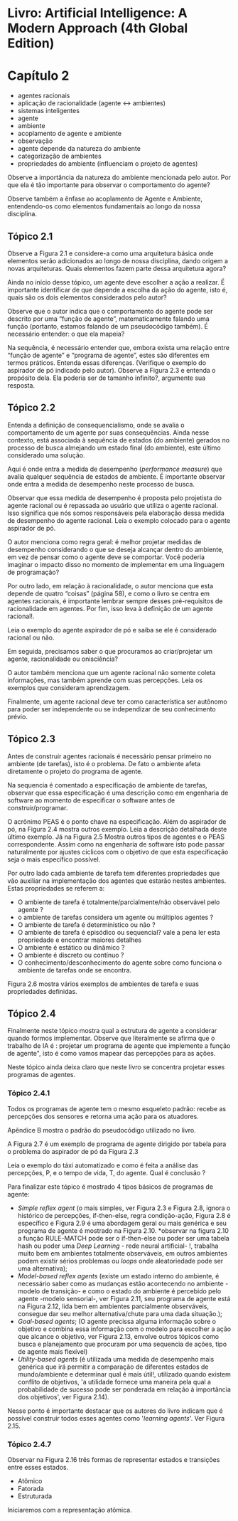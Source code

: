 # Livro: Artificial Intelligence: A Modern Approach (4th Global Edition)

# Capítulo 2
- agentes racionais
- aplicação de racionalidade (agente <-> ambientes)
- sistemas inteligentes
- agente
- ambiente
- acoplamento de agente e ambiente
- observação
- agente depende da natureza do ambiente
- categorização de ambientes
- propriedades do ambiente (influenciam o projeto de agentes)

Observe a importância da natureza do ambiente mencionada pelo autor. Por que ela é tão importante para observar o comportamento do agente?

Observe também a ênfase ao acoplamento de Agente e Ambiente, entendendo-os como elementos fundamentais ao longo da nossa disciplina.

## Tópico 2.1
Observe a Figura 2.1 e considere-a como uma arquitetura básica onde elementos serão adicionados ao longo de nossa disciplina, dando origem a novas arquiteturas. Quais elementos fazem parte dessa arquitetura agora?

Ainda no início desse tópico, um agente deve escolher a ação a realizar. É importante identificar de que depende a escolha da ação do agente, isto é, quais são os dois elementos considerados pelo autor?

Observe que o autor indica que o comportamento do agente pode ser descrito por uma “função de agente”, matematicamente falando uma função (portanto, estamos falando de um pseudocódigo também). É necessário entender: o que ela mapeia?


Na sequência, é necessário entender que, embora exista uma relação entre “função de agente” e “programa de agente”, estes são diferentes em termos práticos. Entenda essas diferenças. (Verifique o exemplo do aspirador de pó indicado pelo autor).
Observe a Figura 2.3 e entenda o propósito dela. Ela poderia ser de tamanho infinito?, argumente sua resposta.

## Tópico 2.2
Entenda a definição de consequencialismo, onde se avalia o comportamento de um agente por suas consequências. Ainda nesse contexto, está associada à sequência de estados (do ambiente) gerados no processo de busca almejando um estado final (do ambiente), este último considerado uma solução.

Aqui é onde entra a medida de desempenho (*performance measure*) que avalia qualquer sequência de estados de ambiente. É importante observar onde entra a medida de desempenho neste processo de busca.

Observar que essa medida de desempenho é proposta pelo projetista do agente racional ou é repassada ao usuário que utiliza o agente racional. Isso significa que nós somos responsáveis pela elaboração dessa medida de desempenho do agente racional. Leia o exemplo colocado para o agente aspirador de pó.

O autor menciona como regra geral: é melhor projetar medidas de desempenho considerando o que se deseja alcançar dentro do ambiente, em vez de pensar como o agente deve se comportar. Você poderia imaginar o impacto disso no momento de implementar em uma linguagem de programação?

Por outro lado, em relação à racionalidade, o autor menciona que esta depende de quatro “coisas” (página 58), e como o livro se centra em agentes racionais, é importante lembrar sempre desses pré-requisitos de racionalidade em agentes. Por fim, isso leva à definição de um agente racional!.

Leia o exemplo do agente aspirador de pó e saiba se ele é considerado racional ou não.

Em seguida, precisamos saber o que procuramos ao criar/projetar um agente, racionalidade ou onisciência?

O autor também menciona que um agente racional não somente coleta informações, mas também aprende com suas percepções. Leia os exemplos que consideram aprendizagem.

Finalmente, um agente racional deve ter como característica ser autônomo para poder ser independente ou se independizar de seu conhecimento prévio.

## Tópico 2.3

Antes de construir agentes racionais é necessário pensar primeiro no ambiente (de tarefas), isto é o problema. De fato o ambiente afeta diretamente o projeto do programa de agente.

Na sequencia é comentado a especificação de ambiente de tarefas, observar que essa especificação é uma descrição como em engenharia de software ao momento de especificar o software antes de construir/programar.

O acrônimo PEAS é o ponto chave na especificação. Além do aspirador de pó, na Figura 2.4 mostra outros exemplo. Leia a descrição detalhada deste último exemplo. Já na Figura 2.5 Mostra outros tipos de agentes e o PEAS correspondente. Assim como na engenharia de software isto pode passar naturalmente por ajustes cíclicos com o objetivo de que esta especificação seja o mais específico possível.

Por outro lado cada ambiente de tarefa tem diferentes propriedades que vão auxiliar na implementação dos agentes que estarão nestes ambientes. Estas propriedades se referem a:
* O ambiente de tarefa é totalmente/parcialmente/não observável pelo agente ?
* o ambiente de tarefas considera um agente ou múltiplos agentes ?
* O ambiente de tarefa é determinístico ou não ?
* O ambiente de tarefa é episódico ou sequencial? vale a pena ler esta propriedade e encontrar maiores detalhes
* O ambiente é estático ou dinâmico ?
* O ambiente é discreto ou contínuo ?
* O conhecimento/desconhecimento do agente sobre como funciona o ambiente de tarefas onde se encontra.

Figura 2.6 mostra vários exemplos de ambientes de tarefa e suas propriedades definidas.

## Tópico 2.4 

Finalmente neste tópico mostra qual a estrutura de agente a considerar quando formos implementar. 
Observe que literalmente se afirma que o trabalho de IA é : projetar um programa de agente que implemente a função de agente", isto é como vamos mapear das percepções para as ações.

Neste tópico ainda deixa claro que neste livro se concentra projetar esses programas de agentes.

### Tópico 2.4.1

Todos os programas de agente tem o mesmo esqueleto padrão: recebe as percepções dos sensores e retorna uma ação para os atuadores.

Apêndice B mostra o padrão do pseudocódigo utilizado no livro.

A Figura 2.7 é um exemplo de programa de agente dirigido por tabela para o problema do aspirador de pó da Figura 2.3

Leia o exemplo do táxi automatizado e como é feita a análise das percepções, P, e o tempo de vida, T, do agente. Qual é conclusão ?

Para finalizar este tópico é mostrado 4 tipos básicos de programas de agente:
* *Simple reflex agent* (o mais simples, ver Figura 2.3 e Figura 2.8, ignora o histórico de percepções, if-then-else, regra condição-ação, Figura 2.8 é específico e Figura 2.9 é uma abordagem geral ou mais genérica e seu programa de agente é mostrado na Figura 2.10. *observar na figura 2.10 a função RULE-MATCH pode ser o if-then-else ou poder ser uma tabela hash ou poder uma *Deep Learning* - rede neural artificial- !, trabalha muito bem em ambientes totalmente observáveis, em outros ambientes podem existir sérios problemas ou *loops* onde aleatoriedade pode ser uma alternativa);
* *Model-based reflex agents* (existe um estado interno do ambiente, é necessário saber como as mudanças estão acontecendo no ambiente -modelo de transição- e como o estado do ambiente é percebido pelo agente -modelo sensorial-, ver Figura 2.11, seu programa de agente está na Figura 2.12, lida bem em ambientes parcialmente observáveis, consegue dar seu melhor alternativa/chute para uma dada situação.);
* *Goal-based agents*; (O agente precissa alguma informação sobre o objetivo e combina essa informação com o modelo para escolher a ação que alcance o objetivo, ver Figura 2.13, envolve outros tópicos como busca e planejamento que procuram por uma sequencia de ações, tipo de agente mais flexível) 
* *Utility-based agents* (é utilizada uma medida de desempenho mais genérica  que irá permitir a comparação de diferentes estados de mundo/ambiente e determinar qual é mais útil!, utilizado quando existem conflito de objetivos, 'a utilidade fornece uma maneira pela qual a probabilidade de sucesso pode ser ponderada em relação à importância dos objetivos', ver Figura 2.14).

Nesse ponto é importante destacar que os autores do livro indicam que é possível construir todos esses agentes como '*learning agents*'. Ver Figura 2.15.

### Tópico 2.4.7

Observar na Figura 2.16 três formas de representar estados e transições entre esses estados.
* Atômico
* Fatorada
* Estruturada

Iniciaremos com a representação atômica.

